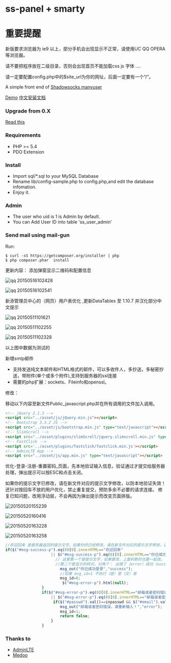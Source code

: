ss-panel + smarty
========

重要提醒
========

新版要求浏览器为 ie9 以上，部分手机会出现显示不正常，请使用UC QQ OPERA 等浏览器。

请不要把程序放在二级目录，否则会出现首页不能加载css js 字体 ....

请一定要配置config.php中的$site_url为你的网址，后面一定要有一个“/”。

A simple front end of [Shadowsocks manyuser](https://github.com/mengskysama/shadowsocks/tree/manyuser
)  

[Demo](https://cattt.com) [中文安装文档](https://github.com/orvice/ss-panel/wiki/Install-Guide-zh_cn)

### Upgrade from 0.X

[Read this](https://github.com/orvice/ss-panel/blob/master/upgrade_to_v2.md)

### Requirements
* PHP >= 5.4
* PDO Extension

### Install
* Import sql/*.sql to your MySQL Database
* Rename lib/config-sample.php to config.php,and edit the database infomation.
* Enjoy it.

### Admin
* The user who uid is 1 is Admin by default.
* You can Add User ID into table 'ss_user_admin'

### Send mail using mail-gun
Run:

```
$ curl -sS https://getcomposer.org/installer | php
$ php composer.phar  install
```
更新内容：
添加弹窗显示二维码和配置信息

![qq 20150516102428](https://cloud.githubusercontent.com/assets/11162054/7664380/12f6a418-fbb7-11e4-90aa-d95b7c53ca86.png)

![qq 20150516102541](https://cloud.githubusercontent.com/assets/11162054/7664419/b2e55cd4-fbb8-11e4-8131-cb86d30c4ed4.png)

新添管理员中心的（网页）用户表优化 ,更新DataTables 至 1.10.7 并汉化部分中文提示

![qq 20150511101621](https://cloud.githubusercontent.com/assets/11162054/7557585/e0e0b55c-f7c6-11e4-8569-695fd7cd4785.png)

![qq 20150511102255](https://cloud.githubusercontent.com/assets/11162054/7557633/d1a2c142-f7c7-11e4-9047-99ca7fd3c3f7.png)

![qq 20150511102328](https://cloud.githubusercontent.com/assets/11162054/7557634/d5c022a6-f7c7-11e4-843c-3783ed02c3ef.png)

以上图中数据为测试的

新增smtp邮件
* 支持发送纯文本邮件和HTML格式的邮件，可以多收件人，多抄送，多秘密抄送，带附件(单个或多个附件),支持到服务器的ssl连接
* 需要的php扩展：sockets、Fileinfo和openssl。

修改：

移动以下内容至新文件Public_javascript.php并在所有调用<?php require_once '_footer.php'; ?>的文件加入<?php include_once '../Public_javascript.php'; ?>调用。
```html
<!-- jQuery 2.1.3 -->
<script src="../asset/js/jQuery.min.js"></script>
<!-- Bootstrap 3.3.2 JS -->
<script src="../asset/js/bootstrap.min.js" type="text/javascript"></script>
<!-- SlimScroll -->
<script src="../asset/plugins/slimScroll/jquery.slimscroll.min.js" type="text/javascript"></script>
<!-- FastClick -->
<script src='../asset/plugins/fastclick/fastclick.min.js'></script>
<!-- AdminLTE App -->
<script src="../asset/js/app.min.js" type="text/javascript"></script>
```

优化-登录-注册-重置密码_页面，先本地验证输入信息，验证通过才提交给服务器处理，弹出提示可以按ESC和点击关闭。

如果你的提示文字已修改，请在新文件对应的提示文字修改，以防本地验证失效！
还针对按回车不放的用户优化，禁止重复提交，预防多余不必要的请求连接。
修复已知问题，改用浮动层，不会再因为弹出提示而改变页面排版。

![20150520155239](https://cloud.githubusercontent.com/assets/11162054/7721879/f294f01c-ff0d-11e4-933f-7fbf8d3a23f2.png)

![20150520160416](https://cloud.githubusercontent.com/assets/11162054/7721878/f2925a64-ff0d-11e4-96ad-7d1dd5232423.png)

![20150520163228](https://cloud.githubusercontent.com/assets/11162054/7721964/9b15854e-ff0e-11e4-85f5-fab5d43c5645.png)

![20150520163258](https://cloud.githubusercontent.com/assets/11162054/7721989/b0bac44a-ff0e-11e4-8380-a6ba47eff3aa.png)

```js
//欢迎回来 是服务器返回的提示文字，如果你的已经修改，请在新文件对应的提示文字修改，以防本地验证失效！
if($("#msg-success-p").eq(0)[0].innerHTML=="欢迎回来" 
                    || $("#msg-success-p").eq(0)[0].innerHTML=="你已成功登录"){
                      // 这里第一个是提示文字，如果要改，上面判断的也要一起改。
                      //第二个是显示的样式，分两个： 出错了（error）成功（success ）
                        msg_out("你已成功登录","success");
                        //如果 msg_id=1 不执行（提）登（交）录
                        msg_id=0;
                         $("#msg-error-p").html(null);
                }
                if($("#msg-error-p").eq(0)[0].innerHTML=="邮箱或者密码错误" 
                    || $("#msg-error-p").eq(0)[0].innerHTML=="邮箱或者密码错误，请重新输入！"){
                     if($("#passwd").val()==inpasswd && $("#email").val()==inemail){
                        msg_out("邮箱或者密码错误，请重新输入！","error");
                        msg_id=1;
                        return false;
                    }
                }
```

### Thanks to

* [AdminLTE](https://github.com/almasaeed2010/AdminLTE)
* [Medoo](https://github.com/catfan/Medoo)

